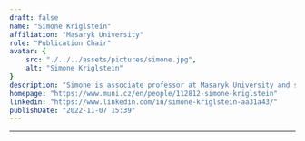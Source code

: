```yaml
---
draft: false
name: "Simone Kriglstein"
affiliation: "Masaryk University"
role: "Publication Chair"
avatar: {
    src: "./../../assets/pictures/simone.jpg",
    alt: "Simone Kriglstein"
}
description: "Simone is associate professor at Masaryk University and senior scientist at the AIT Austrian Institute of Technology. She specializes in designing and evaluating interfaces and interaction methods in different fields, including games, information visualization and VR/AR. Between 2022 and 2024, she was ACM SIGCHI Vice President for Communication. In addition, she served as an organizational committee member, program committee member, and reviewer for different conferences and journals over the past years, including venues such as CHI, CHI PLAY, MUM, VINCI and FDG."
homepage: "https://www.muni.cz/en/people/112812-simone-kriglstein"
linkedin: "https://www.linkedin.com/in/simone-kriglstein-aa31a43/"
publishDate: "2022-11-07 15:39"
---
```

****
